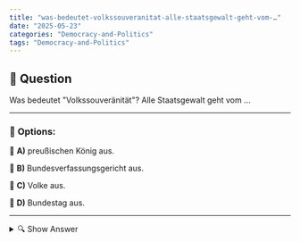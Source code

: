 ```yaml
---
title: "was-bedeutet-volkssouveranitat-alle-staatsgewalt-geht-vom-…"
date: "2025-05-23"
categories: "Democracy-and-Politics"
tags: "Democracy-and-Politics"
---
```


## 📌 **Question**

Was bedeutet "Volkssouveränität"? Alle Staatsgewalt geht vom …



---

### 📝 **Options:**

🔘 **A)** preußischen König aus.

🔘 **B)** Bundesverfassungsgericht aus.

🔘 **C)** Volke aus.

🔘 **D)** Bundestag aus.

---

<details>
  <summary>🔍 Show Answer</summary>

  <p>
💡  <b>Correct Answer:</b>  c
  </p>
  <p>
    📖<b>Explanation:</b>
    Die Frage bezieht sich auf die Prinzipien der Demokratie in Deutschland. "Volkssouveränität" bedeutet, dass die höchste Gewalt im Staat vom Volk ausgeht, nicht von bestimmten Institutionen oder Personen. Das deutsche Grundgesetz stellt fest, dass alle Staatsgewalt vom Volk ausgeht, was die Antwortoption c) korrekt macht. Diese Idee ist ein fundamentaler Bestandteil der demokratischen Ordnung und im Grundgesetz verankert. Im Gegensatz zu Monarchien oder autoritären Systemen, wo Macht zentralisiert ist, basiert die Volkssouveränität auf der Mitwirkung und dem Willen der Bürger in politischen Prozessen.
  </p>
</details>
